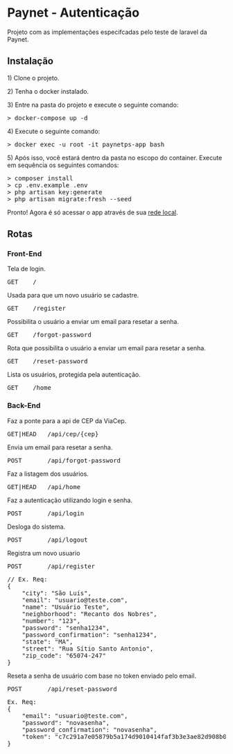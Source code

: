 <h1>Paynet - Autenticação</h1>

<p>Projeto com as implementações especifcadas pelo teste de laravel da Paynet.</p>

<h2>Instalação</h2>

<p>1) Clone o projeto.</p>
<p>2) Tenha o docker instalado.</p>
<p>3) Entre na pasta do projeto e execute o seguinte comando:</p>
<pre>> docker-compose up -d</pre>
<p>4) Execute o seguinte comando:
<pre>> docker exec -u root -it paynetps-app bash</pre>
<p>5) Após isso, você estará dentro da pasta no escopo do container. Execute em sequência os seguintes comandos:</p>
<pre>> composer install
> cp .env.example .env
> php artisan key:generate
> php artisan migrate:fresh --seed</pre>
<p>Pronto! Agora é só acessar o app através de sua <a href="http://localhost:8000/">rede local</a>.</p>

<h2>Rotas</h2>

<h3>Front-End</h3>

<p>Tela de login.</p>
<pre>GET    /</pre>
<p>Usada para que um novo usuário se cadastre.</p>
<pre>GET    /register</pre>
<p>Possibilita o usuário a enviar um email para resetar a senha.</p>
<pre>GET    /forgot-password</pre>
<p>Rota que possibilita o usuário a enviar um email para resetar a senha.</p>
<pre>GET    /reset-password</pre>
<p>Lista os usuários, protegida pela autenticação.</p>
<pre>GET    /home</pre>

<h3>Back-End</h3>
<p>Faz a ponte para a api de CEP da ViaCep.</p>
<pre>GET|HEAD   /api/cep/{cep}</pre>
<p>Envia um email para resetar a senha.</p>
<pre>POST       /api/forgot-password</pre>
<p>Faz a listagem dos usuários.</p>
<pre>GET|HEAD   /api/home</pre>
<p>Faz a autenticação utilizando login e senha.</p>
<pre>POST       /api/login</pre>
<p>Desloga do sistema.</p>
<pre>POST       /api/logout</pre>
<p>Registra um novo usuario</p>
<pre>POST       /api/register</pre>
<pre>// Ex. Req:
{
    "city": "São Luís",
    "email": "usuario@teste.com",
    "name": "Usuário Teste",
    "neighborhood": "Recanto dos Nobres",
    "number": "123",
    "password": "senha1234",
    "password_confirmation": "senha1234",
    "state": "MA",
    "street": "Rua Sítio Santo Antonio",
    "zip_code": "65074-247"
}
</pre>
<p>Reseta a senha de usuário com base no token enviado pelo email.</p>
<pre>POST       /api/reset-password</pre>
<pre>Ex. Req:
{
    "email": "usuario@teste.com",
    "password": "novasenha",
    "password_confirmation": "novasenha",
    "token": "c7c291a7e05879b5a174d9010414faf3b3e3ae82d908b084af3b03800085943c"
}
</pre>
